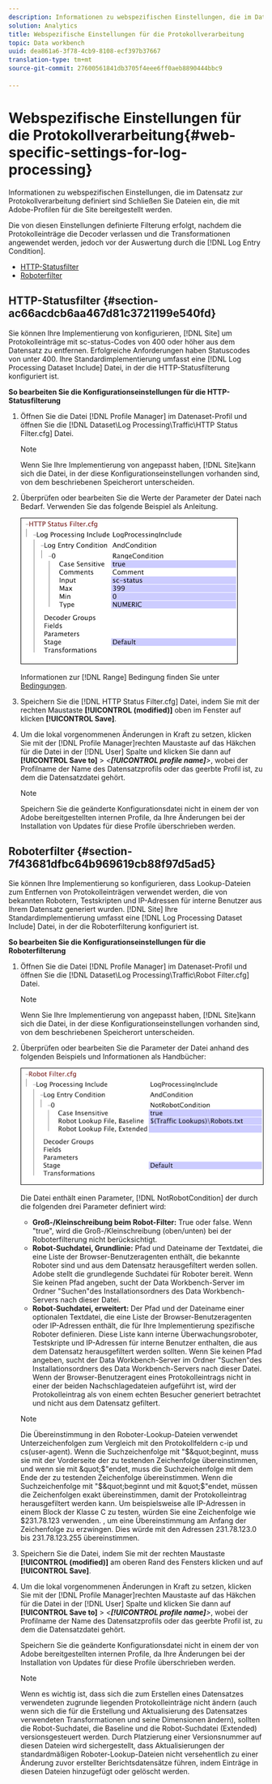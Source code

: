 ```yaml
---
description: Informationen zu webspezifischen Einstellungen, die im Datensatz zur Protokollverarbeitung definiert sind Schließen Sie Dateien ein, die mit Adobe-Profilen für die Site bereitgestellt werden.
solution: Analytics
title: Webspezifische Einstellungen für die Protokollverarbeitung
topic: Data workbench
uuid: dea861a6-3f78-4cb9-8108-ecf397b37667
translation-type: tm+mt
source-git-commit: 27600561841db3705f4eee6ff0aeb8890444bbc9

---
```



# Webspezifische Einstellungen für die Protokollverarbeitung{#web-specific-settings-for-log-processing}

Informationen zu webspezifischen Einstellungen, die im Datensatz zur Protokollverarbeitung definiert sind Schließen Sie Dateien ein, die mit Adobe-Profilen für die Site bereitgestellt werden.

Die von diesen Einstellungen definierte Filterung erfolgt, nachdem die Protokolleinträge die Decoder verlassen und die Transformationen angewendet werden, jedoch vor der Auswertung durch die [!DNL Log Entry Condition].

* [HTTP-Statusfilter](../../../home/c-dataset-const-proc/c-config-web-data/c-web-spec-log-proc.md#section-ac66acdcb6aa467d81c3721199e540fd)
* [Roboterfilter](../../../home/c-dataset-const-proc/c-config-web-data/c-web-spec-log-proc.md#section-7f43681dfbc64b969619cb88f97d5ad5)

## HTTP-Statusfilter {#section-ac66acdcb6aa467d81c3721199e540fd}

Sie können Ihre Implementierung von konfigurieren, [!DNL Site] um Protokolleinträge mit sc-status-Codes von 400 oder höher aus dem Datensatz zu entfernen. Erfolgreiche Anforderungen haben Statuscodes von unter 400. Ihre Standardimplementierung umfasst eine [!DNL Log Processing Dataset Include] Datei, in der die HTTP-Statusfilterung konfiguriert ist.

**So bearbeiten Sie die Konfigurationseinstellungen für die HTTP-Statusfilterung**

1. Öffnen Sie die Datei [!DNL Profile Manager] im Datenaset-Profil und öffnen Sie die [!DNL Dataset\Log Processing\Traffic\HTTP Status Filter.cfg] Datei.

   >[!NOTE]
   >
   >Wenn Sie Ihre Implementierung von angepasst haben, [!DNL Site]kann sich die Datei, in der diese Konfigurationseinstellungen vorhanden sind, von dem beschriebenen Speicherort unterscheiden.

1. Überprüfen oder bearbeiten Sie die Werte der Parameter der Datei nach Bedarf. Verwenden Sie das folgende Beispiel als Anleitung.

   ![](assets/cfg_WebParameters_HTTPStatusFilter.png)

   Informationen zur [!DNL Range] Bedingung finden Sie unter [Bedingungen](../../../home/c-dataset-const-proc/c-conditions/c-abt-cond.md).

1. Speichern Sie die [!DNL HTTP Status Filter.cfg] Datei, indem Sie mit der rechten Maustaste **[!UICONTROL (modified)]** oben im Fenster auf klicken **[!UICONTROL Save]**.

1. Um die lokal vorgenommenen Änderungen in Kraft zu setzen, klicken Sie mit der [!DNL Profile Manager]rechten Maustaste auf das Häkchen für die Datei in der [!DNL User] Spalte und klicken Sie dann auf **[!UICONTROL Save to]** > *&lt;**[!UICONTROL profile name]**>*, wobei der Profilname der Name des Datensatzprofils oder das geerbte Profil ist, zu dem die Datensatzdatei gehört.

   >[!NOTE]
   >
   >Speichern Sie die geänderte Konfigurationsdatei nicht in einem der von Adobe bereitgestellten internen Profile, da Ihre Änderungen bei der Installation von Updates für diese Profile überschrieben werden.

## Roboterfilter {#section-7f43681dfbc64b969619cb88f97d5ad5}

Sie können Ihre Implementierung so konfigurieren, dass Lookup-Dateien zum Entfernen von Protokolleinträgen verwendet werden, die von bekannten Robotern, Testskripten und IP-Adressen für interne Benutzer aus Ihrem Datensatz generiert wurden. [!DNL Site] Ihre Standardimplementierung umfasst eine [!DNL Log Processing Dataset Include] Datei, in der die Roboterfilterung konfiguriert ist.

**So bearbeiten Sie die Konfigurationseinstellungen für die Roboterfilterung**

1. Öffnen Sie die Datei [!DNL Profile Manager] im Datenaset-Profil und öffnen Sie die [!DNL Dataset\Log Processing\Traffic\Robot Filter.cfg] Datei.

   >[!NOTE]
   >
   >Wenn Sie Ihre Implementierung von angepasst haben, [!DNL Site]kann sich die Datei, in der diese Konfigurationseinstellungen vorhanden sind, von dem beschriebenen Speicherort unterscheiden.

1. Überprüfen oder bearbeiten Sie die Parameter der Datei anhand des folgenden Beispiels und Informationen als Handbücher:

   ![](assets/cfg_WebParameters_RobotFilter.png)

   Die Datei enthält einen Parameter, [!DNL NotRobotCondition] der durch die folgenden drei Parameter definiert wird:

   * **Groß-/Kleinschreibung beim Robot-Filter:** True oder false. Wenn &quot;true&quot;, wird die Groß-/Kleinschreibung (oben/unten) bei der Roboterfilterung nicht berücksichtigt.
   * **Robot-Suchdatei, Grundlinie:** Pfad und Dateiname der Textdatei, die eine Liste der Browser-Benutzeragenten enthält, die bekannte Roboter sind und aus dem Datensatz herausgefiltert werden sollen. Adobe stellt die grundlegende Suchdatei für Roboter bereit. Wenn Sie keinen Pfad angeben, sucht der Data Workbench-Server im Ordner &quot;Suchen&quot;des Installationsordners des Data Workbench-Servers nach dieser Datei.
   * **Robot-Suchdatei, erweitert:** Der Pfad und der Dateiname einer optionalen Textdatei, die eine Liste der Browser-Benutzeragenten oder IP-Adressen enthält, die für Ihre Implementierung spezifische Roboter definieren. Diese Liste kann interne Überwachungsroboter, Testskripte und IP-Adressen für interne Benutzer enthalten, die aus dem Datensatz herausgefiltert werden sollten. Wenn Sie keinen Pfad angeben, sucht der Data Workbench-Server im Ordner &quot;Suchen&quot;des Installationsordners des Data Workbench-Servers nach dieser Datei.
   Wenn der Browser-Benutzeragent eines Protokolleintrags nicht in einer der beiden Nachschlagedateien aufgeführt ist, wird der Protokolleintrag als von einem echten Besucher generiert betrachtet und nicht aus dem Datensatz gefiltert.

   >[!NOTE]
   >
   >Die Übereinstimmung in den Roboter-Lookup-Dateien verwendet Unterzeichenfolgen zum Vergleich mit den Protokollfeldern c-ip und cs(user-agent). Wenn die Suchzeichenfolge mit &quot;$&quot;beginnt, muss sie mit der Vorderseite der zu testenden Zeichenfolge übereinstimmen, und wenn sie mit &quot;$&quot;endet, muss die Suchzeichenfolge mit dem Ende der zu testenden Zeichenfolge übereinstimmen. Wenn die Suchzeichenfolge mit &quot;$&quot;beginnt und mit &quot;$&quot;endet, müssen die Zeichenfolgen exakt übereinstimmen, damit der Protokolleintrag herausgefiltert werden kann. Um beispielsweise alle IP-Adressen in einem Block der Klasse C zu testen, würden Sie eine Zeichenfolge wie $231.78.123 verwenden. , um eine Übereinstimmung am Anfang der Zeichenfolge zu erzwingen. Dies würde mit den Adressen 231.78.123.0 bis 231.78.123.255 übereinstimmen.

1. Speichern Sie die Datei, indem Sie mit der rechten Maustaste **[!UICONTROL (modified)]** am oberen Rand des Fensters klicken und auf **[!UICONTROL Save]**.

1. Um die lokal vorgenommenen Änderungen in Kraft zu setzen, klicken Sie mit der [!DNL Profile Manager]rechten Maustaste auf das Häkchen für die Datei in der [!DNL User] Spalte und klicken Sie dann auf **[!UICONTROL Save to]** > *&lt;**[!UICONTROL profile name]**>*, wobei der Profilname der Name des Datensatzprofils oder das geerbte Profil ist, zu dem die Datensatzdatei gehört.

   Speichern Sie die geänderte Konfigurationsdatei nicht in einem der von Adobe bereitgestellten internen Profile, da Ihre Änderungen bei der Installation von Updates für diese Profile überschrieben werden.

   >[!NOTE]
   >
   >Wenn es wichtig ist, dass sich die zum Erstellen eines Datensatzes verwendeten zugrunde liegenden Protokolleinträge nicht ändern (auch wenn sich die für die Erstellung und Aktualisierung des Datensatzes verwendeten Transformationen und seine Dimensionen ändern), sollten die Robot-Suchdatei, die Baseline und die Robot-Suchdatei (Extended) versionsgesteuert werden. Durch Platzierung einer Versionsnummer auf diesen Dateien wird sichergestellt, dass Aktualisierungen der standardmäßigen Roboter-Lookup-Dateien nicht versehentlich zu einer Änderung zuvor erstellter Berichtsdatensätze führen, indem Einträge in diesen Dateien hinzugefügt oder gelöscht werden.

